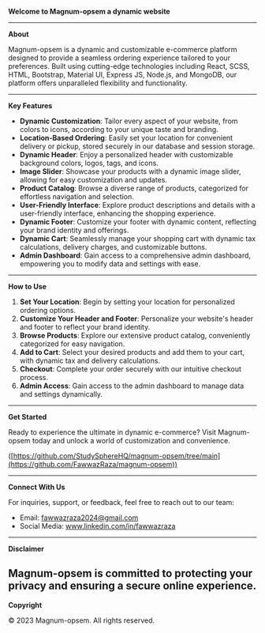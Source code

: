 **Welcome to Magnum-opsem a dynamic website**

---

**About**

Magnum-opsem is a dynamic and customizable e-commerce platform designed to provide a seamless ordering experience tailored to your preferences. Built using cutting-edge technologies including React, SCSS, HTML, Bootstrap, Material UI, Express JS, Node.js, and MongoDB, our platform offers unparalleled flexibility and functionality.

---

**Key Features**

- **Dynamic Customization**: Tailor every aspect of your website, from colors to icons, according to your unique taste and branding.
- **Location-Based Ordering**: Easily set your location for convenient delivery or pickup, stored securely in our database and session storage.
- **Dynamic Header**: Enjoy a personalized header with customizable background colors, logos, tags, and icons.
- **Image Slider**: Showcase your products with a dynamic image slider, allowing for easy customization and updates.
- **Product Catalog**: Browse a diverse range of products, categorized for effortless navigation and selection.
- **User-Friendly Interface**: Explore product descriptions and details with a user-friendly interface, enhancing the shopping experience.
- **Dynamic Footer**: Customize your footer with dynamic content, reflecting your brand identity and offerings.
- **Dynamic Cart**: Seamlessly manage your shopping cart with dynamic tax calculations, delivery charges, and customizable buttons.
- **Admin Dashboard**: Gain access to a comprehensive admin dashboard, empowering you to modify data and settings with ease.

---

**How to Use**

1. **Set Your Location**: Begin by setting your location for personalized ordering options.
2. **Customize Your Header and Footer**: Personalize your website's header and footer to reflect your brand identity.
3. **Browse Products**: Explore our extensive product catalog, conveniently categorized for easy navigation.
4. **Add to Cart**: Select your desired products and add them to your cart, with dynamic tax and delivery calculations.
5. **Checkout**: Complete your order securely with our intuitive checkout process.
6. **Admin Access**: Gain access to the admin dashboard to manage data and settings dynamically.

---

**Get Started**

Ready to experience the ultimate in dynamic e-commerce? Visit Magnum-opsem today and unlock a world of customization and convenience.

([https://github.com/StudySphereHQ/magnum-opsem/tree/main](https://github.com/FawwazRaza/magnum-opsem))

---

**Connect With Us**

For inquiries, support, or feedback, feel free to reach out to our team:

- Email: fawwazraza2024@gmail.com 
- Social Media: www.linkedin.com/in/fawwazraza

---

**Disclaimer**

Magnum-opsem is committed to protecting your privacy and ensuring a secure online experience.
---

**Copyright**

© 2023 Magnum-opsem. All rights reserved.

